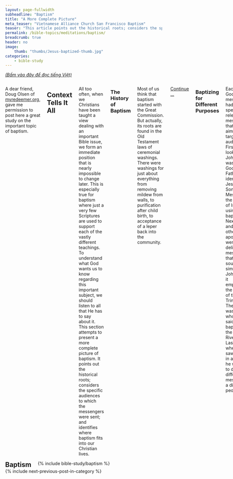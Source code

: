 ```yaml
---
layout: page-fullwidth
subheadline: "Baptism"
title: "A More Complete Picture"
meta_teaser: "Vietnamese Alliance Church San Francisco Baptism"
teaser: "This article points out the historical roots; considers the specific audiences to which the messengers were sent; and identifies where baptism fits into our Christian lives."
permalink: /bible-topics/meditations/baptism/
breadcrumb: true
header: no
image:
    thumb: "thumbs/Jesus-baptized-thumb.jpg"
categories:
    - bible-study
---
```

<!--more-->
<p style="font-style: italic;"><a href="{{ site.projectname }}/hoc-kinh-thanh/suy-gam/bap-tem/">(Bấm vào đây để đọc tiếng Việt)</a></p>
<div class="row">
<div class="medium-8 columns" markdown="1">

<p class="blockquote">A dear friend, Doug Olsen of <a href="http://myredeemer.org">myredeemer.org</a>, gave me permission to post here a great study on the important topic of baptism.</p>

## Context Tells It All

All too often, when we Christians have been taught a view dealing with an important Bible issue, we form an immediate position that is nearly impossible to change later. This is especially true for baptism where just a very few Scriptures are used to support each of the vastly different teachings. To understand what God wants us to know regarding this important subject, we should listen to all that He has to say about it. This section attempts to present a more complete picture of baptism. It points out the historical roots; considers the specific audiences to which the messengers were sent; and identifies where baptism fits into our Christian lives.

### The History of Baptism

Most of us think that baptism started with the Great Commission. But actually, its roots are found in the Old Testament laws of ceremonial washings. There were washings for just about everything from removing mildew from walls, to purification after child birth, to acceptance of a leper back into the community.

<a href="{{ site.projectname }}/bible-topics/meditations/baptism/history/">Continue ...</a>

### Baptizing for Different Purposes

Each of God's messengers had very specific and relevant messages that were aimed at target audiences. First we will look at John who was told by God (the Father) to identify Jesus (His Son) as the Messiah to the nation of Israel using baptism. Next, Peter and the other apostles were to deliver a message that sounded similar to John's, but it emphasized the concept of the Trinity. Then there was Jesus who was said to have baptized in the Jordan River. Lastly, when Paul saw Jesus in a vision, he was told to deliver a different message to a different people.

<a href="{{ site.projectname }}/bible-topics/meditations/baptism/purposes/">Continue ...</a>

### Is Water Baptism Essential to Salvation?

In Acts chapter 10 there is a story about some Gentile (pagans) who heard the message of God's salvation in their own language when Peter was speaking. The Scriptures say that they received the Spirit (the seal of the promised eternal life) and later elected to be baptized with water. It was their desire to go through the same ritualistic washing that the Jews had been observing. Obviously, since they received the Spirit first, water baptism is not a requirement for salvation.

<a href="{{ site.projectname }}/bible-topics/meditations/baptism/salvation/">Continue ...</a>

### Baptizing in One Name or All Three

One of the major dividing issues that splits Christians apart –even to the extent of creating denominations– is based on what name is spoken during baptism ("I baptize you in the name of ..." ). There are several places in Acts that refer to "baptizing in the name of Jesus", yet in Matthew the instruction is to "baptize in the name of the Father, Son and Holy Spirit". But the significance of what name was spoken can be better understood through the viewpoint of a Jew.

<a href="{{ site.projectname }}/bible-topics/meditations/baptism/in-the-name/">Continue ...</a>

### Summary ...

For a Christian to lead a healthy spiritual life, he must be grounded on solid conclusions regarding the fundamental Bible topics. Unfortunately, many of us merely repeat whatever we have heard from influential people over the years rather than reading what God's word has to say –in context– and then allowing the Holy Spirit to reveal its meaning to us. Baptism deserves serious consideration far beyond common church teachings and traditions.

<a href="{{ site.projectname }}/bible-topics/meditations/baptism/summary/">Continue ...</a>

<a href="{{ site.projectname }}/bible-topics/meditations/baptism/history/">Next: Baptism's History</a>

{% include bible-study/bible-study-footer %}
</div><!-- /.medium-8.columns -->
<div class="bible-index medium-4 columns">
<h2 style="margin: 0px">Baptism</h2>
        {% include bible-study/baptism %}
</div><!-- /.medium-4.columns -->
</div><!-- /.row -->

<div class="small-12" style="padding: 0px; border-bottom: none;">
    {% include next-previous-post-in-category %}
</div>
